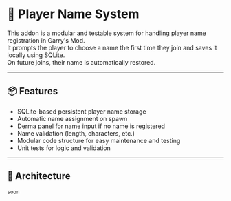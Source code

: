 # 📝 Player Name System

This addon is a modular and testable system for handling player name registration in Garry's Mod.  
It prompts the player to choose a name the first time they join and saves it locally using SQLite.  
On future joins, their name is automatically restored.

---

## 📦 Features

- SQLite-based persistent player name storage
- Automatic name assignment on spawn
- Derma panel for name input if no name is registered
- Name validation (length, characters, etc.)
- Modular code structure for easy maintenance and testing
- Unit tests for logic and validation

---

## 🧠 Architecture

`soon`